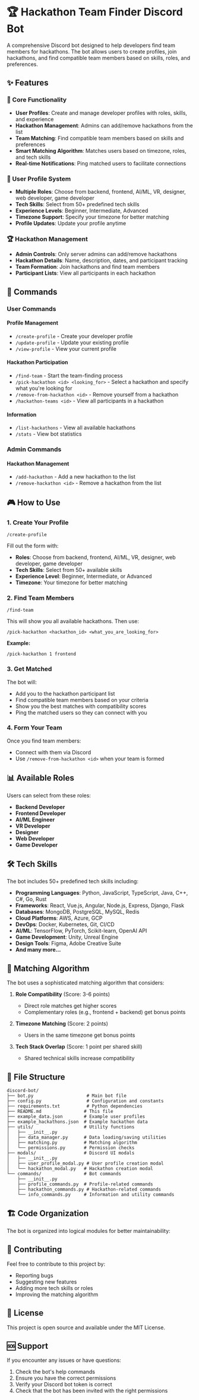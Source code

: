 # 🏆 Hackathon Team Finder Discord Bot

A comprehensive Discord bot designed to help developers find team members for hackathons. The bot allows users to create profiles, join hackathons, and find compatible team members based on skills, roles, and preferences.

## ✨ Features

### 🎯 Core Functionality
- **User Profiles**: Create and manage developer profiles with roles, skills, and experience
- **Hackathon Management**: Admins can add/remove hackathons from the list
- **Team Matching**: Find compatible team members based on skills and preferences
- **Smart Matching Algorithm**: Matches users based on timezone, roles, and tech skills
- **Real-time Notifications**: Ping matched users to facilitate connections

### 👤 User Profile System
- **Multiple Roles**: Choose from backend, frontend, AI/ML, VR, designer, web developer, game developer
- **Tech Skills**: Select from 50+ predefined tech skills
- **Experience Levels**: Beginner, Intermediate, Advanced
- **Timezone Support**: Specify your timezone for better matching
- **Profile Updates**: Update your profile anytime

### 🏆 Hackathon Management
- **Admin Controls**: Only server admins can add/remove hackathons
- **Hackathon Details**: Name, description, dates, and participant tracking
- **Team Formation**: Join hackathons and find team members
- **Participant Lists**: View all participants in each hackathon

## 🚀 Commands

### User Commands

#### Profile Management
- `/create-profile` - Create your developer profile
- `/update-profile` - Update your existing profile
- `/view-profile` - View your current profile

#### Hackathon Participation
- `/find-team` - Start the team-finding process
- `/pick-hackathon <id> <looking_for>` - Select a hackathon and specify what you're looking for
- `/remove-from-hackathon <id>` - Remove yourself from a hackathon
- `/hackathon-teams <id>` - View all participants in a hackathon

#### Information
- `/list-hackathons` - View all available hackathons
- `/stats` - View bot statistics

### Admin Commands

#### Hackathon Management
- `/add-hackathon` - Add a new hackathon to the list
- `/remove-hackathon <id>` - Remove a hackathon from the list

## 🎮 How to Use

### 1. Create Your Profile
```
/create-profile
```
Fill out the form with:
- **Roles**: Choose from backend, frontend, AI/ML, VR, designer, web developer, game developer
- **Tech Skills**: Select from 50+ available skills
- **Experience Level**: Beginner, Intermediate, or Advanced
- **Timezone**: Your timezone for better matching

### 2. Find Team Members
```
/find-team
```
This will show you all available hackathons. Then use:
```
/pick-hackathon <hackathon_id> <what_you_are_looking_for>
```

**Example:**
```
/pick-hackathon 1 frontend
```

### 3. Get Matched
The bot will:
- Add you to the hackathon participant list
- Find compatible team members based on your criteria
- Show you the best matches with compatibility scores
- Ping the matched users so they can connect with you

### 4. Form Your Team
Once you find team members:
- Connect with them via Discord
- Use `/remove-from-hackathon <id>` when your team is formed


## 📊 Available Roles

Users can select from these roles:
- **Backend Developer**
- **Frontend Developer**
- **AI/ML Engineer**
- **VR Developer**
- **Designer**
- **Web Developer**
- **Game Developer**

## 🛠️ Tech Skills

The bot includes 50+ predefined tech skills including:
- **Programming Languages**: Python, JavaScript, TypeScript, Java, C++, C#, Go, Rust
- **Frameworks**: React, Vue.js, Angular, Node.js, Express, Django, Flask
- **Databases**: MongoDB, PostgreSQL, MySQL, Redis
- **Cloud Platforms**: AWS, Azure, GCP
- **DevOps**: Docker, Kubernetes, Git, CI/CD
- **AI/ML**: TensorFlow, PyTorch, Scikit-learn, OpenAI API
- **Game Development**: Unity, Unreal Engine
- **Design Tools**: Figma, Adobe Creative Suite
- **And many more...**

## 🎯 Matching Algorithm

The bot uses a sophisticated matching algorithm that considers:

1. **Role Compatibility** (Score: 3-6 points)
   - Direct role matches get higher scores
   - Complementary roles (e.g., frontend + backend) get bonus points

2. **Timezone Matching** (Score: 2 points)
   - Users in the same timezone get bonus points

3. **Tech Stack Overlap** (Score: 1 point per shared skill)
   - Shared technical skills increase compatibility

## 📁 File Structure

```
discord-bot/
├── bot.py                    # Main bot file
├── config.py                 # Configuration and constants
├── requirements.txt          # Python dependencies
├── README.md                # This file
├── example_data.json        # Example user profiles
├── example_hackathons.json  # Example hackathon data
├── utils/                   # Utility functions
│   ├── __init__.py
│   ├── data_manager.py      # Data loading/saving utilities
│   ├── matching.py          # Matching algorithm
│   └── permissions.py       # Permission checks
├── modals/                  # Discord UI modals
│   ├── __init__.py
│   ├── user_profile_modal.py # User profile creation modal
│   └── hackathon_modal.py   # Hackathon creation modal
└── commands/                # Bot commands
    ├── __init__.py
    ├── profile_commands.py  # Profile-related commands
    ├── hackathon_commands.py # Hackathon-related commands
    └── info_commands.py     # Information and utility commands
```

## 🏗️ Code Organization

The bot is organized into logical modules for better maintainability:

## 🤝 Contributing

Feel free to contribute to this project by:
- Reporting bugs
- Suggesting new features
- Adding more tech skills or roles
- Improving the matching algorithm

## 📝 License

This project is open source and available under the MIT License.

## 🆘 Support

If you encounter any issues or have questions:
1. Check the bot's help commands
2. Ensure you have the correct permissions
3. Verify your Discord bot token is correct
4. Check that the bot has been invited with the right permissions
